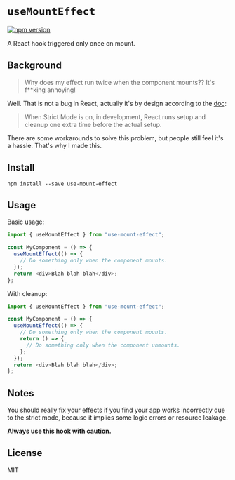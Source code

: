 # `useMountEffect`

[![npm version](https://badge.fury.io/js/use-mount-effect.svg)](https://badge.fury.io/js/use-mount-effect)

A React hook triggered only once on mount.

## Background

> Why does my effect run twice when the component mounts?? It's f\*\*king annoying!

Well. That is not a bug in React, actually it's by design according to the [doc](https://react.dev/reference/react/useEffect#my-effect-runs-twice-when-the-component-mounts):

> When Strict Mode is on, in development, React runs setup and cleanup one extra time before the actual setup.

There are some workarounds to solve this problem, but people still feel it's a hassle. That's why I made this.

## Install

```
npm install --save use-mount-effect
```

## Usage

Basic usage:

```js
import { useMountEffect } from "use-mount-effect";

const MyComponent = () => {
  useMountEffect(() => {
    // Do something only when the component mounts.
  });
  return <div>Blah blah blah</div>;
};
```

With cleanup:

```js
import { useMountEffect } from "use-mount-effect";

const MyComponent = () => {
  useMountEffect(() => {
    // Do something only when the component mounts.
    return () => {
      // Do something only when the component unmounts.
    };
  });
  return <div>Blah blah blah</div>;
};
```

## Notes

You should really fix your effects if you find your app works incorrectly due to the strict mode, because it implies some logic errors or resource leakage.

**Always use this hook with caution.**

## License

MIT
